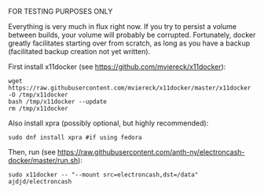 FOR TESTING PURPOSES ONLY

Everything is very much in flux right now. If you try to persist a volume between builds, your volume will probably be corrupted. Fortunately, docker greatly facilitates starting over from scratch, as long as you have a backup (facilitated backup creation not yet written).

First install x11docker (see https://github.com/mviereck/x11docker):

~~~~
wget https://raw.githubusercontent.com/mviereck/x11docker/master/x11docker -O /tmp/x11docker
bash /tmp/x11docker --update
rm /tmp/x11docker
~~~~

Also install xpra (possibly optional, but highly recommended):

~~~~
sudo dnf install xpra #if using fedora
~~~~

Then, run (see https://raw.githubusercontent.com/anth-ny/electroncash-docker/master/run.sh):

~~~~
sudo x11docker -- "--mount src=electroncash,dst=/data" ajdjd/electroncash
~~~~
